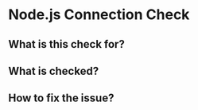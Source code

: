 # Node.js Connection Check

## What is this check for?


## What is checked?


## How to fix the issue?